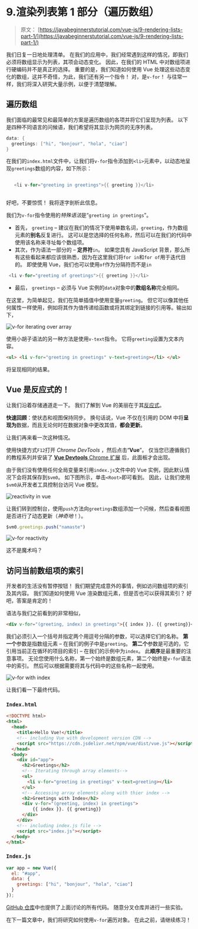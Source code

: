 # 9.渲染列表第 1 部分（遍历数组）

> 原文： [https://javabeginnerstutorial.com/vue-js/9-rendering-lists-part-1/](https://javabeginnerstutorial.com/vue-js/9-rendering-lists-part-1/)

我们日复一日地处理清单。 在我们的应用中，我们经常遇到这样的情况，即我们必须将数组显示为列表，其项会动态变化。 因此，在我们的 HTML 中对数组项进行硬编码并不是真正的选择。 重要的是，我们知道如何使用 Vue 处理这些动态变化的数组，这并不奇怪，为此，我们还有另一个指令！ 对，是`v-for`！ 与往常一样，我们将深入研究大量示例，以便于清楚理解。

## 遍历数组

我们面临的最常见和最简单的方案是遍历数组的各项并将它们呈现为列表。 以下是四种不同语言的问候语，我们希望将其显示为网页的无序列表。

```java
data: {
  greetings: ["hi", "bonjour", "hola", "ciao"]
}
```

在我们的`index.html`文件中，让我们将`v-for`指令添加到`<li>`元素中，以动态地呈现`greetings`数组的内容，如下所示：

```java
 
   <li v-for="greeting in greetings">{{ greeting }}</li>
 
```

好吧，不要惊慌！ 我将逐字剖析此信息。

我们为`v-for`指令使用的*特殊语法*是“`greeting in greetings`”。

*   首先， `greeting` – 建议在我们的情况下使用单数名词，`greeting`，作为数组元素的**别名**反复进行。 这可以是您选择的任何名称，然后可以在我们的代码中使用该名称来寻址每个数组项。
*   其次，作为语法一部分的 – **定界符**`in`。 如果您具有 JavaScript 背景，那么所有这些看起来都应该很熟悉，因为在这里我们将`for in`和`for of`用于迭代目的。 即使使用 Vue，我们也可以使用`of`作为分隔符而不是`in`

```java
 <li v-for="greeting of greetings">{{ greeting }}</li>
```

*   最后， `greetings` – 必须与 Vue 实例的`data`对象中的**数组名称**完全相同。

在这里，为简单起见，我们在简单插值中使用变量`greeting`。 但它可以像其他任何属性一样使用，例如将其作为值传递给函数或将其绑定到链接的引用等。输出如下，

![v-for iterating over array](img/af9854cb19e36518d9d7c5b0266dc44b.png)

使用小胡子语法的另一种方法是使用`v-text`指令。 它将`greeting`设置为文本内容。

```html
<ul> <li v-for="greeting in greetings" v-text=greeting></li> </ul>
```

将呈现相同的结果。

## **Vue 是反应式的！**

让我们沿着存储通道走一下。 我们了解到 Vue 的美丽在于其[反应式](https://javabeginnerstutorial.com/js/vue-js/2-template-syntax-reactivity/)。

**快速回顾**：使状态和视图保持同步。 换句话说，Vue 不仅在引用的 DOM 中将**呈现为**数据，而且无论何时在数据对象中更改其值，**都会更新**。

让我们再来看一次这种情况。

使用快捷方式`F12`打开 *Chrome DevTools* ，然后点击“**Vue**”。 仅当您已遵循我们的教程系列并安装了 [**Vue Devtools** Chrome 扩展](https://javabeginnerstutorial.com/vue-js/4-vue-devtools-setup/) 后，此面板才会出现。

由于我们没有使用任何全局变量来引用`index.js`文件中的 Vue 实例，因此默认情况下会将其保存到`$vm0`。 如下图所示，单击`<Root>`即可看到。 因此，让我们使用`$vm0`从开发者工具控制台访问 Vue 模型。

![reactivity in vue](img/7de386b6e2a340c69e8afaf8d06fdc41.png)

让我们转到控制台，使用`push`方法向`greetings`数组添加一个问候，然后查看视图是否进行了动态更新（*神奇地*！）。

```javascript
$vm0.greetings.push("namaste")
```

![v-for reactivity](img/fbdfc17ee75fab781a7335c339414c87.png)

这不是魔术吗？

## **访问当前数组项的索引**

开发者的生活没有暂停按钮！ 我们期望完成意外的事情，例如访问数组项的索引及其内容。 我们知道如何使用 Vue 渲染数组元素，但是否也可以获得其索引？ 好吧，答案是肯定的！

语法与我们之前看到的非常相似，

```html
<div v-for="(greeting, index) in greetings">{{ index }}. {{ greeting}}</div>
```

我们必须引入一个括号并指定两个用逗号分隔的参数，可以选择它们的名称。 **第一个**参数是指数组元素 – 在我们的例子中是`greeting`。 **第二个**参数是可选的，它引用当前正在循环的项目的索引 – 在我们的示例中为`index`。 此**顺序**是最重要的注意事项。 无论您使用什么名称，第一个始终是数组元素，第二个始终是`v-for`语法中的索引。 然后可以根据需要将其与代码中的这些名称一起使用。

![v-for with index](img/e2131f026f63f0feaafc6fd692278f3c.png)

让我们看一下最终代码。

### `Index.html`

```html
<!DOCTYPE html>
<html>
  <head>
    <title>Hello Vue!</title>
    <!-- including Vue with development version CDN -->
    <script src="https://cdn.jsdelivr.net/npm/vue/dist/vue.js"></script>
  </head>
  <body>
    <div id="app">
      <h2>Greetings</h2>
      <!-- Iterating through array elements-->
      <ul>
        <li v-for="greeting in greetings" v-text=greeting></li>
      </ul>
      <!-- Accessing array elements along with thier index -->
      <h2>Greetings with Index</h2>
      <div v-for="(greeting, index) in greetings">
          {{ index }}. {{ greeting}}
      </div>
    </div>
    <!-- including index.js file -->
    <script src="index.js"></script>
  </body>
</html>
```

### `Index.js`

```javascript
var app = new Vue({
  el: "#app",
  data: {
    greetings: ["hi", "bonjour", "hola", "ciao"]
  }
});
```

[GitHub 仓库](https://github.com/JBTAdmin/vuejs)中也提供了上面讨论的所有代码。 随意分叉仓库并进行一些实验。

在下一篇文章中，我们将研究如何使用`v-for`遍历对象。 在此之前，请继续练习！
